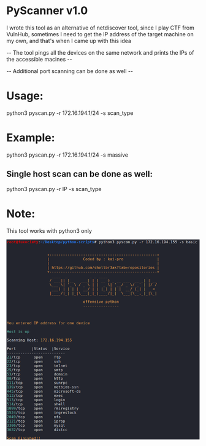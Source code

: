 # PyScanner v1.0

I wrote this tool as an alternative of netdiscover tool, since I play CTF from VulnHub, sometimes I need to get the IP address
of the target machine on my own, and that's when I came up with this idea

-- The tool pings all the devices on the same network and prints the IPs of the accessible macines --

-- Additional port scanning can be done as well --

# Usage:
python3 pyscan.py -r 172.16.194.1/24 -s scan_type

# Example:
python3 pyscan.py -r 172.16.194.1/24 -s massive

## Single host scan can be done as well:
python3 pyscan.py -r IP -s scan_type

# Note: 
This tool works with python3 only

![Alt text](./pyscan.png)
